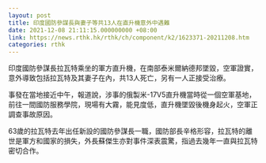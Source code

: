 ```yaml
---
layout: post
title: 印度國防參謀長與妻子等共13人在直升機意外中遇難
date: 2021-12-08 21:11:15.000000000 +08:00
link: https://news.rthk.hk/rthk/ch/component/k2/1623371-20211208.htm
categories: rthk
---
```


印度國防參謀長拉瓦特乘坐的軍方直升機，在南部泰米爾納德邦墜毀，空軍證實，意外導致包括拉瓦特及其妻子在內，共13人死亡，另有一人正接受治療。

事發在當地接近中午，報道說，涉事的俄製米-17V5直升機當時從一個空軍基地，前往一間國防服務學院，現場有大霧，能見度低，直升機墜毀後機身起火，空軍正調查事故原因。

63歲的拉瓦特去年出任新設的國防參謀長一職，國防部長辛格形容，拉瓦特的離世是軍方和國家的損失，外長蘇傑生亦對事件深表震驚，指過去幾年一直與拉瓦特密切合作。
